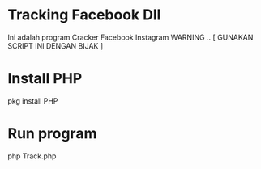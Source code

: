 # Tracking Facebook Dll
Ini adalah program Cracker Facebook Instagram
   WARNING .. 
 [ GUNAKAN SCRIPT INI DENGAN BIJAK ]


# Install PHP 
pkg install PHP

# Run program
php Track.php
